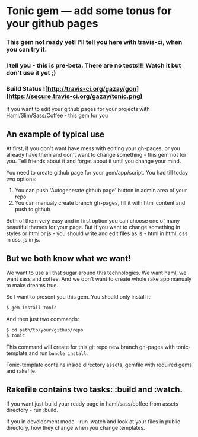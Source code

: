 # Tonic gem — add some tonus for your github pages

### This gem not ready yet! I'll tell you here with travis-ci, when you can try it.

### I tell you - this is pre-beta. There are no tests!!! Watch it but don't use it yet ;)

### Build Status ![http://travis-ci.org/gazay/gon](https://secure.travis-ci.org/gazay/tonic.png)

If you want to edit your github pages for your projects with Haml/Slim/Sass/Coffee - this gem for you

## An example of typical use

At first, if you don't want have mess with editing your gh-pages,
or you already have them and don't want to change something -
this gem not for you. Tell friends about it and forget about it until you change your mind.

You need to create github page for your gem/app/script. You had till today two options:

  1. You can push 'Autogenerate github page' button in admin area of your repo
  2. You can manualy create branch gh-pages, fill it with html content and push to github

Both of them very easy and in first option you can choose one of many beautiful themes for your page.
But if you want to change something in styles or html or js - you should write and edit files as is -
html in html, css in css, js in js.

## But we both know what we want!

We want to use all that sugar around this technologies. We want haml, we want sass and coffee.
And we don't want to create whole rake app manualy to make dreams true.

So I want to present you this gem. You should only install it:

```bash
$ gem install tonic
```

And then just two commands:

```bash
$ cd path/to/your/github/repo
$ tonic
```

This command will create for this git repo new branch gh-pages with tonic-template
and run `bundle install`.

Tonic-template contains inside directory assets, gemfile with required gems and rakefile.

## Rakefile contains two tasks: :build and :watch.

If you want just build your ready page in haml/sass/coffee from assets directory - run :build.

If you in development mode - run :watch and look at your files in public directory,
how they change when you change templates.
